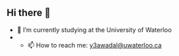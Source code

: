 ## Hi there 👋
- 🔭 I’m currently studying at the University of Waterloo
- - 📫 How to reach me: y3awadal@uwaterloo.ca

<!--
**Yousef-Awadallah/Yousef-Awadallah** is a ✨ _special_ ✨ repository because its `README.md` (this file) appears on your GitHub profile.

Here are some ideas to get you started:

- 🔭 I’m currently studying at the University of Waterloo
- 🌱 I’m currently learning ...
- 👯 I’m looking to collaborate on ...
- 🤔 I’m looking for help with ...
- 💬 Ask me about ...
- 📫 How to reach me: y3awadal@uwaterloo.ca
- 😄 Pronouns: ...
- ⚡ Fun fact: ...
-->
